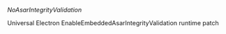 *NoAsarIntegrityValidation*

Universal Electron EnableEmbeddedAsarIntegrityValidation runtime patch
